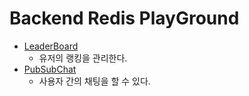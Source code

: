 # Backend Redis PlayGround

- [LeaderBoard](https://github.com/bestdevhyo1225/backend-redis-playground/tree/main/leader-board)
  - 유저의 랭킹을 관리한다.
- [PubSubChat](https://github.com/bestdevhyo1225/backend-redis-playground/tree/main/pub-sub-chat)
  - 사용자 간의 채팅을 할 수 있다.
